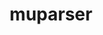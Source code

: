---
title: "muparser"
layout: cache
categories: [package, develop]
meta: {"compilers": ["gcc@=11.4.0", "oneapi@=2024.2.1"], "num_specs": 12, "num_specs_by_stack": {"e4s": 6, "e4s-oneapi": 6, "root": 12}, "oss": ["ubuntu22.04"], "platforms": ["linux"], "stacks": ["e4s", "e4s-oneapi", "root"], "targets": ["x86_64_v3"], "versions": ["2.3.4"]}
spec_details: [{"compiler": "oneapi@=2024.2.1", "hash": "5jhed7zebyy2tgoyjagmhwrshlz3t2uv", "os": "ubuntu22.04", "platform": "linux", "size": "-", "stacks": ["e4s-oneapi", "root"], "target": "x86_64_v3", "variants": ["build_system=cmake", "build_type=Release", "generator=make", "~ipo", "+openmp", "+samples", "+shared", "~wide_char"], "versions": ["2.3.4"]}, {"compiler": "gcc@=11.4.0", "hash": "6juxe2m2i6w5vy356o6cbpzcpm7bol6n", "os": "ubuntu22.04", "platform": "linux", "size": "-", "stacks": ["e4s", "root"], "target": "x86_64_v3", "variants": ["build_system=cmake", "build_type=Release", "generator=make", "~ipo", "+openmp", "+samples", "+shared", "~wide_char"], "versions": ["2.3.4"]}, {"compiler": "gcc@=11.4.0", "hash": "avv7dz73j66x4dwu7o5ahl4iuegr6w3n", "os": "ubuntu22.04", "platform": "linux", "size": "-", "stacks": ["e4s", "root"], "target": "x86_64_v3", "variants": ["build_system=cmake", "build_type=Release", "generator=make", "~ipo", "+openmp", "+samples", "+shared", "~wide_char"], "versions": ["2.3.4"]}, {"compiler": "gcc@=11.4.0", "hash": "ls66wgq6d2zd3bztrwfgrdm53nijmyii", "os": "ubuntu22.04", "platform": "linux", "size": "-", "stacks": ["e4s", "root"], "target": "x86_64_v3", "variants": ["build_system=cmake", "build_type=Release", "generator=make", "~ipo", "+openmp", "+samples", "+shared", "~wide_char"], "versions": ["2.3.4"]}, {"compiler": "oneapi@=2024.2.1", "hash": "ly7wmvmc4wrty23rrutl5qaqzt5ycayg", "os": "ubuntu22.04", "platform": "linux", "size": "-", "stacks": ["e4s-oneapi", "root"], "target": "x86_64_v3", "variants": ["build_system=cmake", "build_type=Release", "generator=make", "~ipo", "+openmp", "+samples", "+shared", "~wide_char"], "versions": ["2.3.4"]}, {"compiler": "gcc@=11.4.0", "hash": "lz75tur36ugtjzkqi7pjixk4ufcx2pim", "os": "ubuntu22.04", "platform": "linux", "size": "-", "stacks": ["e4s", "root"], "target": "x86_64_v3", "variants": ["build_system=cmake", "build_type=Release", "generator=make", "~ipo", "+openmp", "+samples", "+shared", "~wide_char"], "versions": ["2.3.4"]}, {"compiler": "gcc@=11.4.0", "hash": "omnmnetqlp2zg47ok7wpqkecoq64stxb", "os": "ubuntu22.04", "platform": "linux", "size": "-", "stacks": ["e4s", "root"], "target": "x86_64_v3", "variants": ["build_system=cmake", "build_type=Release", "generator=make", "~ipo", "+openmp", "+samples", "+shared", "~wide_char"], "versions": ["2.3.4"]}, {"compiler": "oneapi@=2024.2.1", "hash": "owuhvzdwymh77tmjzvf3rx3ckoj33ocj", "os": "ubuntu22.04", "platform": "linux", "size": "-", "stacks": ["e4s-oneapi", "root"], "target": "x86_64_v3", "variants": ["build_system=cmake", "build_type=Release", "generator=make", "~ipo", "+openmp", "+samples", "+shared", "~wide_char"], "versions": ["2.3.4"]}, {"compiler": "oneapi@=2024.2.1", "hash": "slihyh2344cac67hxldsylr7f377hojn", "os": "ubuntu22.04", "platform": "linux", "size": "-", "stacks": ["e4s-oneapi", "root"], "target": "x86_64_v3", "variants": ["build_system=cmake", "build_type=Release", "generator=make", "~ipo", "+openmp", "+samples", "+shared", "~wide_char"], "versions": ["2.3.4"]}, {"compiler": "oneapi@=2024.2.1", "hash": "sr6t3usxf4apwheoe6bcnd7xuq33bufs", "os": "ubuntu22.04", "platform": "linux", "size": "-", "stacks": ["e4s-oneapi", "root"], "target": "x86_64_v3", "variants": ["build_system=cmake", "build_type=Release", "generator=make", "~ipo", "+openmp", "+samples", "+shared", "~wide_char"], "versions": ["2.3.4"]}, {"compiler": "gcc@=11.4.0", "hash": "v3jiwmfokz52nsndershq4oxgob3p6vc", "os": "ubuntu22.04", "platform": "linux", "size": "-", "stacks": ["e4s", "root"], "target": "x86_64_v3", "variants": ["build_system=cmake", "build_type=Release", "generator=make", "~ipo", "+openmp", "+samples", "+shared", "~wide_char"], "versions": ["2.3.4"]}, {"compiler": "oneapi@=2024.2.1", "hash": "yp7ogp4bimjzysxrmy73vbjs34x42og2", "os": "ubuntu22.04", "platform": "linux", "size": "-", "stacks": ["e4s-oneapi", "root"], "target": "x86_64_v3", "variants": ["build_system=cmake", "build_type=Release", "generator=make", "~ipo", "+openmp", "+samples", "+shared", "~wide_char"], "versions": ["2.3.4"]}]
---